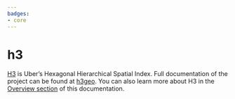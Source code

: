 ```yaml
---
badges:
- core
---
```

# h3

[H3](https://eng.uber.com/h3/) is Uber’s Hexagonal Hierarchical Spatial Index. Full documentation of the project can be found at [h3geo](https://h3geo.org/docs). You can also learn more about H3 in the [Overview section](/spatial-extension-sf/spatial-indexes/overview/#h3) of this documentation.

